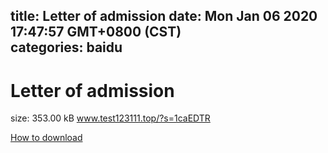 
title: Letter of admission
date: Mon Jan 06 2020 17:47:57 GMT+0800 (CST)    
categories: baidu
---

# Letter of admission
size: 353.00 kB
 www.test123111.top/?s=1caEDTR
 

[How to download](https://bpcam.bemobtrk.com/go/2ceec3aa-1ca2-46d6-b9ff-aaa5c184517c?jno=4800)
